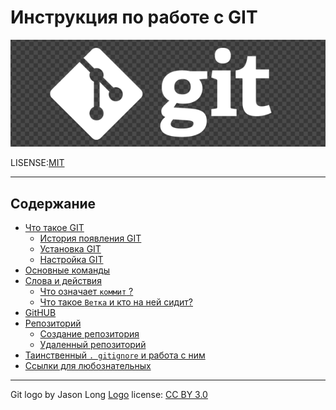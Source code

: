 # Инструкция по работе с GIT

![logo.png](./assets/logo.png)

LISENSE:[MIT](./lisense.md)

___

## Содержание

* [Что такое GIT](./Info.md)
  * [История появления GIT](./history.md)
  * [Установка GIT](./install.md)
  * [Настройка GIT](./custom.md)
* [Основные команды](./teams.md)
* [Слова и действия](./word.md)
  * [Что означает `коммит` ?](./kommit.md)
  * [Что такое `Ветка` и кто на ней сидит?](./vetka.md)
* [GitHUB](./github.md)
* [Репозиторий](./repoz.md)
  * [Создание репозитория](./repozmake.md)
  * [Удаленный репозиторий](./repozelong.md)
* [Таинственный  `. gitignore` и работа с ним](./ignore.md)
* [Ссылки для любознательных](./adress.md)

___

Git logo by Jason Long [Logo](http://git-scm.com/downloads/logos)
license: [CC BY 3.0](https://creativecommons.org/licenses/by/3.0/)
